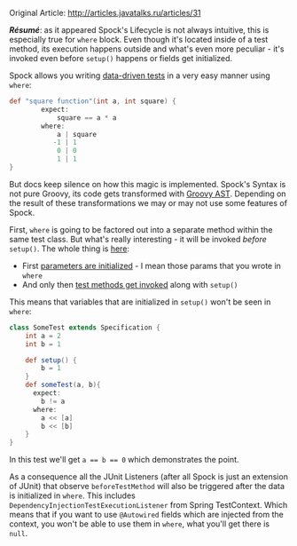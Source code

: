 Original Article: http://articles.javatalks.ru/articles/31

_**Résumé**_: as it appeared Spock's Lifecycle is not always intuitive, this is especially true for `where` block. Even though it's located inside of a test method, its execution happens outside and what's even more peculiar - it's invoked even before `setup()` happens or fields get initialized.

Spock allows you writing [data-driven tests](http://docs.spockframework.org/en/latest/data_driven_testing.html) in a very easy manner using `where`:
```groovy
def "square function"(int a, int square) {
        expect:
            square == a * a
        where:
            a | square
           -1 | 1
            0 | 0
            1 | 1
}
```
But docs keep silence on how this magic is implemented. Spock's Syntax is not pure Groovy, its code gets transformed with [Groovy AST](http://groovy.codehaus.org/Compile-time+Metaprogramming+-+AST+Transformations). Depending on the result of these transformations we may or may not use some features of Spock.

First, `where` is going to be factored out into a separate method within the same test class. But what's really interesting - it will be invoked *before* `setup()`. The whole thing is [here](https://github.com/spockframework/spock/blob/ffa5e066c2b9134a7fd7c6b677b671232319ac75/spock-core/src/main/java/org/spockframework/runtime/ParameterizedSpecRunner.java):
- First [parameters are  initialized](https://github.com/spockframework/spock/blob/ffa5e066c2b9134a7fd7c6b677b671232319ac75/spock-core/src/main/java/org/spockframework/runtime/ParameterizedSpecRunner.java#L40) - I mean those params that you wrote in `where`
- And only then [test methods get invoked](https://github.com/spockframework/spock/blob/ffa5e066c2b9134a7fd7c6b677b671232319ac75/spock-core/src/main/java/org/spockframework/runtime/ParameterizedSpecRunner.java#L42) along with `setup()`

This means that variables that are initialized in `setup()` won't be seen in `where`:

```groovy
class SomeTest extends Specification {
    int a = 2
    int b = 1

    def setup() {
        b = 1
    }
    def someTest(a, b){
      expect:
        b != a
      where:
        a << [a]
        b << [b]
    }
}
```
In this test we'll get `a == b == 0` which demonstrates the point.

As a consequence all the JUnit Listeners (after all Spock is just an extension of JUnit) that observe `beforeTestMethod` will also be triggered after the data is initialized in `where`. This includes `DependencyInjectionTestExecutionListener` from Spring TestContext. Which means that if you want to use `@Autowired` fields which are injected from the context, you won't be able to use them in `where`, what you'll get there is `null`.
